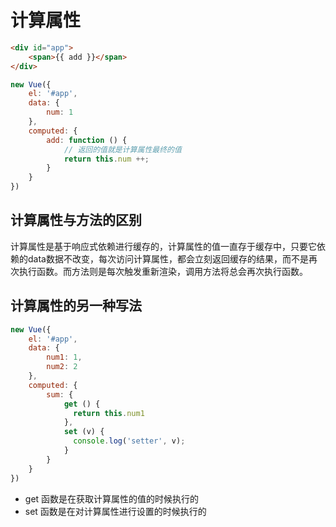 # 计算属性
```html
<div id="app">
    <span>{{ add }}</span>
</div>
```
```javascript
new Vue({
    el: '#app',
    data: {
        num: 1
    },
    computed: {
        add: function () {
            // 返回的值就是计算属性最终的值
            return this.num ++;
        }
    }
})
```

## 计算属性与方法的区别
计算属性是基于响应式依赖进行缓存的，计算属性的值一直存于缓存中，只要它依赖的data数据不改变，每次访问计算属性，都会立刻返回缓存的结果，而不是再次执行函数。而方法则是每次触发重新渲染，调用方法将总会再次执行函数。

## 计算属性的另一种写法
```javascript
new Vue({
    el: '#app',
    data: {
        num1: 1,
        num2: 2
    },
    computed: {
        sum: {
            get () {
              return this.num1
            },
            set (v) {
              console.log('setter', v);
            }     
        }   
    }
})
```
- get 函数是在获取计算属性的值的时候执行的
- set 函数是在对计算属性进行设置的时候执行的